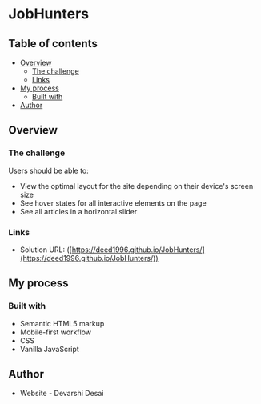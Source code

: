 # JobHunters

## Table of contents

- [Overview](#overview)
  - [The challenge](#the-challenge)
  - [Links](#links)
- [My process](#my-process)
  - [Built with](#built-with)
- [Author](#author)

## Overview

### The challenge

Users should be able to:

- View the optimal layout for the site depending on their device's screen size
- See hover states for all interactive elements on the page
- See all articles in a horizontal slider

### Links

- Solution URL: ([https://deed1996.github.io/JobHunters/](https://deed1996.github.io/JobHunters/))

## My process

### Built with

- Semantic HTML5 markup
- Mobile-first workflow
- CSS
- Vanilla JavaScript

## Author

- Website - Devarshi Desai

